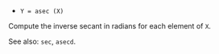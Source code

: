 * `Y = asec (X)`

Compute the inverse secant in radians for each element of `X`.

See also: `sec`, `asecd`.
